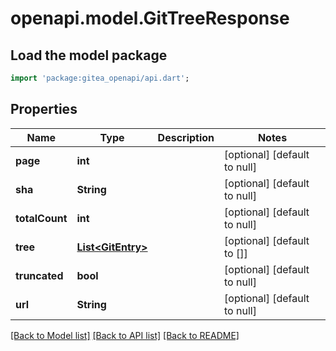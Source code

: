 # openapi.model.GitTreeResponse

## Load the model package
```dart
import 'package:gitea_openapi/api.dart';
```

## Properties
Name | Type | Description | Notes
------------ | ------------- | ------------- | -------------
**page** | **int** |  | [optional] [default to null]
**sha** | **String** |  | [optional] [default to null]
**totalCount** | **int** |  | [optional] [default to null]
**tree** | [**List&lt;GitEntry&gt;**](GitEntry.md) |  | [optional] [default to []]
**truncated** | **bool** |  | [optional] [default to null]
**url** | **String** |  | [optional] [default to null]

[[Back to Model list]](../README.md#documentation-for-models) [[Back to API list]](../README.md#documentation-for-api-endpoints) [[Back to README]](../README.md)


